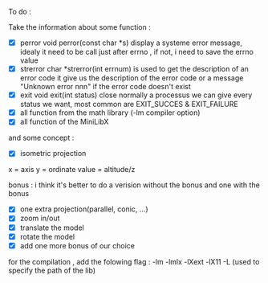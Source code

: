 To do :

Take the information about some function :
- [x] perror
    void perror(const char *s)
    display a systeme error message, idealy it need to be call just after errno , if not, i need to save the errno value
- [x] strerror
    char *strerror(int errnum)
    is used to get the description of an error code
    it give us the description of the error code or a message "Unknown error nnn" if the error code doesn't exist
- [x] exit
    void exit(int status)
    close normally a processus
    we can give every status we want, most common are EXIT_SUCCES & EXIT_FAILURE
- [x] all function from the math library (-lm compiler option)
- [x] all function of the MiniLibX

and some concept :
- [x] isometric projection

x = axis
y = ordinate
value = altitude/z

bonus :
i think it's better to do a verision without the bonus
and one with the bonus
- [x] one extra projection(parallel, conic, ...)
- [x] zoom in/out
- [x] translate the model
- [x] rotate the model
- [x] add one more bonus of our choice

for the compilation , add the folowing flag :
-lm -lmlx -lXext -lX11 -L (used to specify the path of the lib)
